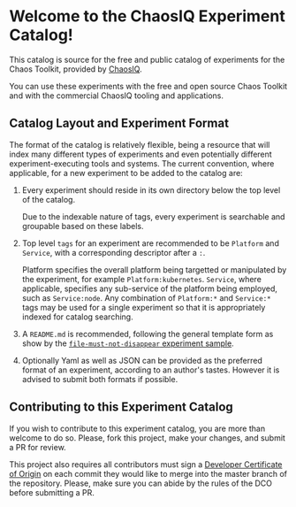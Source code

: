 # Welcome to the ChaosIQ Experiment Catalog!

This catalog is source for the free and public catalog of experiments for the Chaos Toolkit, provided by [ChaosIQ][].

[ChaosIQ]: https://chaosiq.io/

You can use these experiments with the free and open source Chaos Toolkit and with the commercial ChaosIQ tooling and applications.

## Catalog Layout and Experiment Format

The format of the catalog is relatively flexible, being a resource that will index many different types of experiments and even potentially different experiment-executing tools and systems. The current convention, where applicable, for a new experiment to be added to the catalog are:

1. Every experiment should reside in its own directory below the top level of the catalog.

   Due to the indexable nature of tags, every experiment is searchable and groupable based on these labels.

2. Top level `tags` for an experiment are recommended to be `Platform` and `Service`, with a corresponding descriptor after a `:`.

   Platform specifies the overall platform being targetted or manipulated by the experiment, for example `Platform:kubernetes`. `Service`, where applicable, specifies any sub-service of the platform being employed, such as `Service:node`. Any combination of `Platform:*` and `Service:*` tags may be used for a single experiment so that it is appropriately indexed for catalog searching.

3. A `README.md` is recommended, following the general template form as show by the [`file-must-not-disappear` experiment sample](file-must-not-disappear/README.md).

4. Optionally Yaml as well as JSON can be provided as the preferred format of an experiment, according to an author's tastes. However it is advised to submit both formats if possible.

## Contributing to this Experiment Catalog

If you wish to contribute to this experiment catalog, you are more than welcome to do so. Please, fork this project, make your changes, and submit a PR for review.

This project also requires all contributors must sign a
[Developer Certificate of Origin][dco] on each commit they would like to merge into the master branch of the repository. Please, make sure you can abide by the rules of the DCO before submitting a PR.

[dco]: https://github.com/probot/dco#how-it-works
